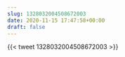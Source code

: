 ```yaml
---
slug: 1328032004508672003
date: 2020-11-15 17:47:58+00:00
draft: false
---
```


{{< tweet 1328032004508672003 >}}

